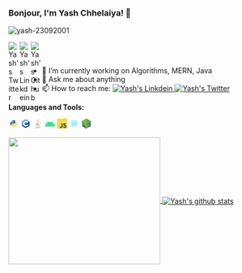 ### Bonjour, I'm Yash Chhelaiya! 👋
<p align="left"> <img src="https://komarev.com/ghpvc/?username=yash-23092001&label=Views&color=blueviolet&style=plastic" alt="yash-23092001" /> </p>

<a href="https://x.com/YChhelaiya">
  <img align="left" alt="Yash's Twitter" width="22px" src="https://cdn.jsdelivr.net/npm/simple-icons@v3/icons/twitter.svg" />
</a>
<a href="https://www.linkedin.com/in/yash-chhelaiya/">
  <img align="left" alt="Yash's Linkdein" width="22px" src="https://cdn.jsdelivr.net/npm/simple-icons@v3/icons/linkedin.svg" />
</a>
<a href="https://github.com/yash-23092001">
  <img align="left" alt="Yash's Github" width="22px" src="https://cdn.jsdelivr.net/npm/simple-icons@v3/icons/github.svg" />
</a>

<!-- a normal html comment -->
<br/>
<br/>

<!-- - 🔭 I’m currently working on MERN --> 
- 🌱 I’m currently working on Algorithms, MERN, Java
- 💬 Ask me about anything
- 📫 How to reach me: <a href="https://www.linkedin.com/in/yash-chhelaiya/">
  <img alt="Yash's Linkdein" width="80px" src="https://img.shields.io/badge/LinkedIn-0077B5?style=for-the-badge&logo=linkedin&logoColor=white" />
</a>   <a href="https://x.com/YChhelaiya">
  <img alt="Yash's Twitter" width="22px" src="https://cdn.jsdelivr.net/npm/simple-icons@v3/icons/twitter.svg" />
</a>

<!--  - 😄 Pronouns: He/Him -->
<!-- - ⚡ Fun fact: ... -->


**Languages and Tools:**  

<code><img height="20" src="https://raw.githubusercontent.com/github/explore/80688e429a7d4ef2fca1e82350fe8e3517d3494d/topics/python/python.png"></code>
<code><img height="20" src="https://raw.githubusercontent.com/github/explore/80688e429a7d4ef2fca1e82350fe8e3517d3494d/topics/c/c.png"></code>
<code><img height="20" src="https://raw.githubusercontent.com/github/explore/80688e429a7d4ef2fca1e82350fe8e3517d3494d/topics/java/java.png"></code>
<code><img height="20" src="https://raw.githubusercontent.com/github/explore/80688e429a7d4ef2fca1e82350fe8e3517d3494d/topics/android/android.png"></code>
<code><img height="20" src="https://raw.githubusercontent.com/github/explore/80688e429a7d4ef2fca1e82350fe8e3517d3494d/topics/javascript/javascript.png"></code>
<code><img height="20" src="https://raw.githubusercontent.com/github/explore/80688e429a7d4ef2fca1e82350fe8e3517d3494d/topics/react/react.png"></code>
<code><img height="20" src="https://raw.githubusercontent.com/github/explore/80688e429a7d4ef2fca1e82350fe8e3517d3494d/topics/nodejs/nodejs.png"></code>    

<a href="https://github.com/yash-23092001">
  <img height="250" width="300" align="center" src="https://github-readme-stats.vercel.app/api/top-langs/?username=yash-23092001&theme=great-gatsby&layout=compact&langs_count=10" />
</a>
<a href="https://github.com/yash-23092001">
 <img height="350" width="450" align="center" src="https://github-readme-stats.vercel.app/api?username=yash-23092001&show_icons=true&theme=great-gatsby&line_height=27" alt="Yash's github stats"/>
</a>
